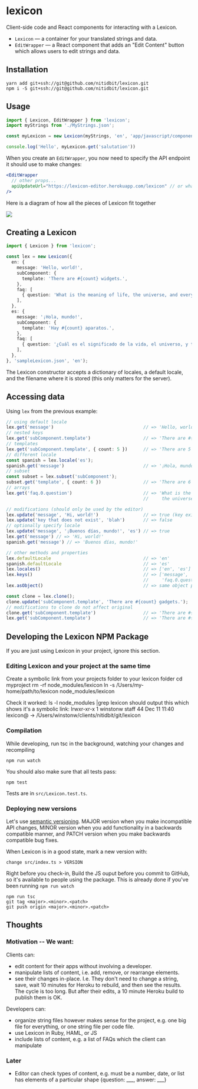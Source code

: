 lexicon
=======

Client-side code and React components for interacting with a Lexicon.

- `Lexicon` — a container for your translated strings and data.
- `EditWrapper` — a React component that adds an "Edit Content" button which allows users to edit strings and data.

Installation
------------
    yarn add git+ssh://git@github.com/nitidbit/lexicon.git
    npm i -S git+ssh://git@github.com/nitidbit/lexicon.git

Usage
-----

```ts
import { Lexicon, EditWrapper } from 'lexicon';
import myStrings from './MyStrings.json';

const myLexicon = new Lexicon(myStrings, 'en', 'app/javascript/components/MyStrings.json');

console.log('Hello', myLexicon.get('salutation'))
```

When you create an `EditWrapper`, you now need to specify the API endpoint it should use to make changes:

```jsx
<EditWrapper
  // other props...
  apiUpdateUrl="https://lexicon-editor.herokuapp.com/lexicon" // or whatever the correct URL is
/>
```

Here is a diagram of how all the pieces of Lexicon fit together

<img src="https://raw.githubusercontent.com/nitidbit/lexicon/master/LexiconDiagram.pdf"/>

Creating a Lexicon
------------------

```ts
import { Lexicon } from 'lexicon';

const lex = new Lexicon({
  en: {
    message: 'Hello, world!',
    subComponent: {
      template: 'There are #{count} widgets.',
    },
    faq: [
      { question: 'What is the meaning of life, the universe, and everything?', answer: '42' },
    ],
  },
  es: {
    message: '¡Hola, mundo!',
    subComponent: {
      template: 'Hay #{count} aparatos.',
    },
    faq: [
      { question: '¿Cuál es el significado de la vida, el universo, y todo?', answer: '42' },
    ],
  },
}, 'sampleLexicon.json', 'en');
```

The Lexicon constructor accepts a dictionary of locales, a default locale, and the filename where it is stored (this only matters for the server).

Accessing data
--------------

Using `lex` from the previous example:

```ts
// using default locale
lex.get('message')                                  // => 'Hello, world!'
// nested keys
lex.get('subComponent.template')                    // => 'There are #{count} widgets.'
// templates
lex.get('subComponent.template', { count: 5 })      // => 'There are 5 widgets.'
// different locale
const spanish = lex.locale('es');
spanish.get('message')                              // => '¡Hola, mundo!'
// subset
const subset = lex.subset('subComponent');
subset.get('template', { count: 6 })                // => 'There are 6 widgets.'
// arrays
lex.get('faq.0.question')                           // => 'What is the meaning of life,
                                                    //     the universe, and everything?'

// modifications (should only be used by the editor)
lex.update('message', 'Hi, world!')                 // => true (key exists)
lex.update('key that does not exist', 'blah')       // => false
// optionally specify locale
lex.update('message', '¡Buenos días, mundo!', 'es') // => true
lex.get('message') // => 'Hi, world!'
spanish.get('message') // => 'Buenos días, mundo!'

// other methods and properties
lex.defaultLocale                                   // => 'en'
spanish.defaultLocale                               // => 'es'
lex.locales()                                       // => ['en', 'es']
lex.keys()                                          // => ['message', 'subComponent.template',
                                                    //     'faq.0.question', 'faq.0.answer']
lex.asObject()                                      // => same object passed into constructor

const clone = lex.clone();
clone.update('subComponent.template', 'There are #{count} gadgets.');
// modifications to clone do not affect original
clone.get('subComponent.template')                  // => 'There are #{count} gadgets.'
lex.get('subComponent.template')                    // => 'There are #{count} widgets.'
```

Developing the Lexicon NPM Package
----------------------------------

If you are just using Lexicon in your project, ignore this section.

### Editing Lexicon and your project at the same time
Create a symbolic link from your projects folder to your lexicon folder
    cd myproject
    rm -rf node_modules/lexicon
    ln -s /Users/my-home/path/to/lexicon node_modules/lexicon

Check it worked:
    ls -l node_modules |grep lexicon
should output this which shows it's a symbolic link:
    lrwxr-xr-x    1 winstonw  staff     44 Dec 11 11:40 lexicon@ -> /Users/winstonw/clients/nitidbit/git/lexicon

### Compilation

While developing, run tsc in the background, watching your changes and recompiling

    npm run watch

You should also make sure that all tests pass:

    npm test

Tests are in `src/Lexicon.test.ts`.

### Deploying new versions
Let's use [semantic versioning](https://semver.org).
MAJOR version when you make incompatible API changes,
MINOR version when you add functionality in a backwards compatible manner, and
PATCH version when you make backwards compatible bug fixes.

When Lexicon is in a good state, mark a new version with:

    change src/index.ts > VERSION

Right before you check-in, Build the JS ouput before you commit to GitHub, so it's available to
people using the package. This is already done if you've been running `npm run watch`

    npm run tsc
    git tag <major>.<minor>.<patch>
    git push origin <major>.<minor>.<patch>


Thoughts
--------

### Motivation -- We want:

Clients can:
- edit content for their apps without involving a developer.
- manipulate lists of content, i.e. add, remove, or rearrange elements.
- see their changes in-place. I.e. They don't need to change a string, save, wait 10
  minutes for Heroku to rebuild, and then see the results. The cycle is too long. But after their
  edits, a 10 minute Heroku build to publish them is OK.

Developers can:
- organize string files however makes sense for the project, e.g. one big file for
  everything, or one string file per code file.
- use Lexicon in Ruby, HAML, or JS
- include lists of content, e.g. a list of FAQs which the client can manipulate


### Later

- Editor can check types of content, e.g. must be a number, date, or list has elements of a
  particular shape {question: ___, answer: ___}


